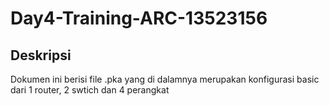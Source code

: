 # Day4-Training-ARC-13523156

## Deskripsi
Dokumen ini berisi file .pka yang di dalamnya merupakan konfigurasi basic dari 1 router, 2 swtich dan 4 perangkat